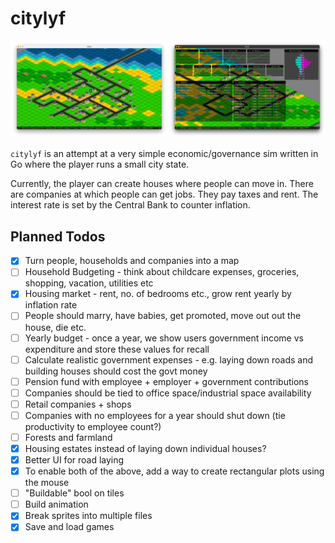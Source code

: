 # citylyf

![Screenshot](/screenshot.png)

`citylyf` is an attempt at a very simple economic/governance sim written in Go where the player runs a small city state.

Currently, the player can create houses where people can move in. There are companies at which people can
get jobs. They pay taxes and rent. The interest rate is set by the Central Bank to counter inflation.

## Planned Todos

- [x] Turn people, households and companies into a map
- [ ] Household Budgeting - think about childcare expenses, groceries, shopping, vacation, utilities etc
- [x] Housing market - rent, no. of bedrooms etc., grow rent yearly by inflation rate
- [ ] People should marry, have babies, get promoted, move out out the house, die etc.
- [ ] Yearly budget - once a year, we show users government income vs expenditure and store these values for recall
- [ ] Calculate realistic government expenses - e.g. laying down roads and building houses should cost the govt money
- [ ] Pension fund with employee + employer + government contributions
- [ ] Companies should be tied to office space/industrial space availability
- [ ] Retail companies + shops
- [ ] Companies with no employees for a year should shut down (tie productivity to employee count?)
- [ ] Forests and farmland
- [x] Housing estates instead of laying down individual houses?
- [x] Better UI for road laying
- [x] To enable both of the above, add a way to create rectangular plots using the mouse
- [ ] "Buildable" bool on tiles
- [ ] Build animation
- [x] Break sprites into multiple files
- [x] Save and load games